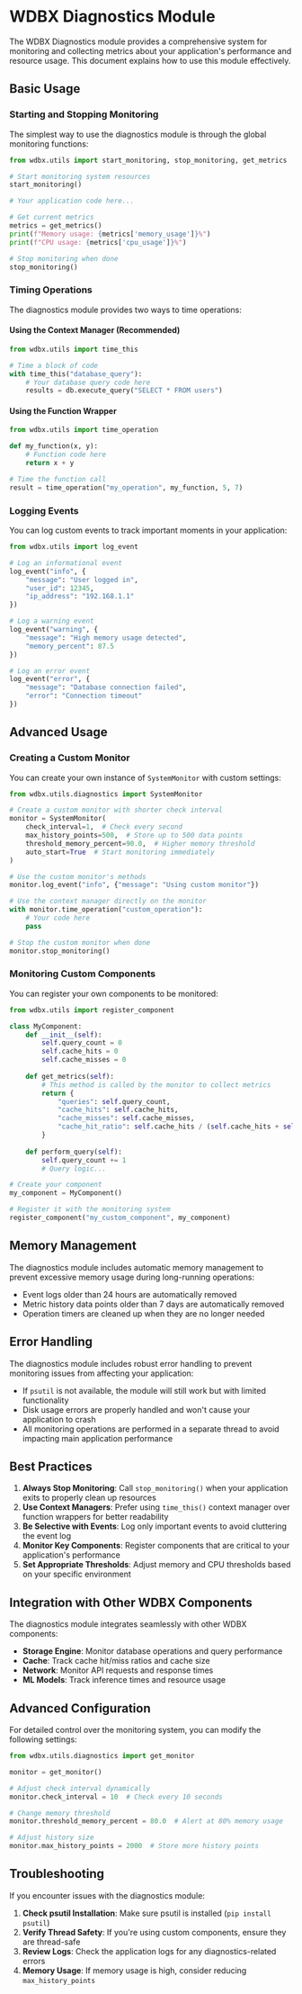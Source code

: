 # WDBX Diagnostics Module

The WDBX Diagnostics module provides a comprehensive system for monitoring and collecting metrics about your application's performance and resource usage. This document explains how to use this module effectively.

## Basic Usage

### Starting and Stopping Monitoring

The simplest way to use the diagnostics module is through the global monitoring functions:

```python
from wdbx.utils import start_monitoring, stop_monitoring, get_metrics

# Start monitoring system resources
start_monitoring()

# Your application code here...

# Get current metrics
metrics = get_metrics()
print(f"Memory usage: {metrics['memory_usage']}%")
print(f"CPU usage: {metrics['cpu_usage']}%")

# Stop monitoring when done
stop_monitoring()
```

### Timing Operations

The diagnostics module provides two ways to time operations:

#### Using the Context Manager (Recommended)

```python
from wdbx.utils import time_this

# Time a block of code
with time_this("database_query"):
    # Your database query code here
    results = db.execute_query("SELECT * FROM users")
```

#### Using the Function Wrapper

```python
from wdbx.utils import time_operation

def my_function(x, y):
    # Function code here
    return x + y

# Time the function call
result = time_operation("my_operation", my_function, 5, 7)
```

### Logging Events

You can log custom events to track important moments in your application:

```python
from wdbx.utils import log_event

# Log an informational event
log_event("info", {
    "message": "User logged in",
    "user_id": 12345,
    "ip_address": "192.168.1.1"
})

# Log a warning event
log_event("warning", {
    "message": "High memory usage detected",
    "memory_percent": 87.5
})

# Log an error event
log_event("error", {
    "message": "Database connection failed",
    "error": "Connection timeout"
})
```

## Advanced Usage

### Creating a Custom Monitor

You can create your own instance of `SystemMonitor` with custom settings:

```python
from wdbx.utils.diagnostics import SystemMonitor

# Create a custom monitor with shorter check interval
monitor = SystemMonitor(
    check_interval=1,  # Check every second
    max_history_points=500,  # Store up to 500 data points
    threshold_memory_percent=90.0,  # Higher memory threshold
    auto_start=True  # Start monitoring immediately
)

# Use the custom monitor's methods
monitor.log_event("info", {"message": "Using custom monitor"})

# Use the context manager directly on the monitor
with monitor.time_operation("custom_operation"):
    # Your code here
    pass

# Stop the custom monitor when done
monitor.stop_monitoring()
```

### Monitoring Custom Components

You can register your own components to be monitored:

```python
from wdbx.utils import register_component

class MyComponent:
    def __init__(self):
        self.query_count = 0
        self.cache_hits = 0
        self.cache_misses = 0
        
    def get_metrics(self):
        # This method is called by the monitor to collect metrics
        return {
            "queries": self.query_count,
            "cache_hits": self.cache_hits,
            "cache_misses": self.cache_misses,
            "cache_hit_ratio": self.cache_hits / (self.cache_hits + self.cache_misses + 0.001)
        }
        
    def perform_query(self):
        self.query_count += 1
        # Query logic...

# Create your component
my_component = MyComponent()

# Register it with the monitoring system
register_component("my_custom_component", my_component)
```

## Memory Management

The diagnostics module includes automatic memory management to prevent excessive memory usage during long-running operations:

- Event logs older than 24 hours are automatically removed
- Metric history data points older than 7 days are automatically removed
- Operation timers are cleaned up when they are no longer needed

## Error Handling

The diagnostics module includes robust error handling to prevent monitoring issues from affecting your application:

- If `psutil` is not available, the module will still work but with limited functionality
- Disk usage errors are properly handled and won't cause your application to crash
- All monitoring operations are performed in a separate thread to avoid impacting main application performance

## Best Practices

1. **Always Stop Monitoring**: Call `stop_monitoring()` when your application exits to properly clean up resources
2. **Use Context Managers**: Prefer using `time_this()` context manager over function wrappers for better readability
3. **Be Selective with Events**: Log only important events to avoid cluttering the event log
4. **Monitor Key Components**: Register components that are critical to your application's performance
5. **Set Appropriate Thresholds**: Adjust memory and CPU thresholds based on your specific environment

## Integration with Other WDBX Components

The diagnostics module integrates seamlessly with other WDBX components:

- **Storage Engine**: Monitor database operations and query performance
- **Cache**: Track cache hit/miss ratios and cache size
- **Network**: Monitor API requests and response times
- **ML Models**: Track inference times and resource usage

## Advanced Configuration

For detailed control over the monitoring system, you can modify the following settings:

```python
from wdbx.utils.diagnostics import get_monitor

monitor = get_monitor()

# Adjust check interval dynamically
monitor.check_interval = 10  # Check every 10 seconds

# Change memory threshold
monitor.threshold_memory_percent = 80.0  # Alert at 80% memory usage

# Adjust history size
monitor.max_history_points = 2000  # Store more history points
```

## Troubleshooting

If you encounter issues with the diagnostics module:

1. **Check psutil Installation**: Make sure psutil is installed (`pip install psutil`)
2. **Verify Thread Safety**: If you're using custom components, ensure they are thread-safe
3. **Review Logs**: Check the application logs for any diagnostics-related errors
4. **Memory Usage**: If memory usage is high, consider reducing `max_history_points` 
